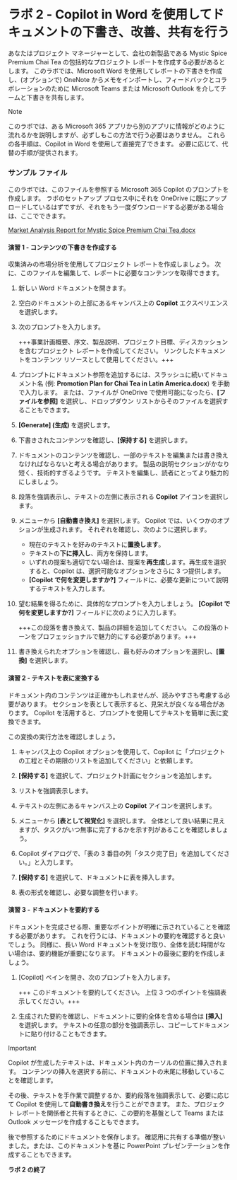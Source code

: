 # ラボ 2 - Copilot in Word を使用してドキュメントの下書き、改善、共有を行う

あなたはプロジェクト マネージャーとして、会社の新製品である Mystic Spice Premium Chai Tea の包括的なプロジェクト レポートを作成する必要があるとします。 このラボでは、Microsoft Word を使用してレポートの下書きを作成し、(オプションで) OneNote からメモをインポートし、フィードバックとコラボレーションのために Microsoft Teams または Microsoft Outlook を介してチームと下書きを共有します。

> [!NOTE]
> このラボでは、ある Microsoft 365 アプリから別のアプリに情報がどのように流れるかを説明しますが、必ずしもこの方法で行う必要はありません。 これらの各手順は、Copilot in Word を使用して直接完了できます。 必要に応じて、代替の手順が提供されます。

### サンプル ファイル

このラボでは、このファイルを参照する Microsoft 365 Copilot のプロンプトを作成します。 ラボのセットアップ プロセス中にそれを OneDrive に既にアップロードしているはずですが、それをもう一度ダウンロードする必要がある場合は、ここでできます。

[Market Analysis Report for Mystic Spice Premium Chai Tea.docx](https://go.microsoft.com/fwlink/?linkid=2268826)



#### 演習 1 - コンテンツの下書きを作成する

収集済みの市場分析を使用してプロジェクト レポートを作成しましょう。 次に、このファイルを編集して、レポートに必要なコンテンツを取得できます。

1. 新しい Word ドキュメントを開きます。

1. 空白のドキュメントの上部にあるキャンバス上の **Copilot** エクスペリエンスを選択します。

1. 次のプロンプトを入力します。

    +++事業計画概要、序文、製品説明、プロジェクト目標、ディスカッションを含むプロジェクト レポートを作成してください。 リンクしたドキュメントをコンテンツ リソースとして使用してください。+++

1. プロンプトにドキュメント参照を追加するには、スラッシュに続いてドキュメント名 (例: **Promotion Plan for Chai Tea in Latin America.docx**) を手動で入力します。 または、ファイルが OneDrive で使用可能になったら、**[ファイルを参照]** を選択し、ドロップダウン リストからそのファイルを選択することもできます。
   
1. **[Generate] \(生成)** を選択します。

1. 下書きされたコンテンツを確認し、**[保持する]** を選択します。

1. ドキュメントのコンテンツを確認し、一部のテキストを編集または書き換えなければならないと考える場合があります。 製品の説明セクションがかなり短く、技術的すぎるようです。 テキストを編集し、読者にとってより魅力的にしましょう。

1. 段落を強調表示し、テキストの左側に表示される **Copilot** アイコンを選択します。

1. メニューから **[自動書き換え]** を選択します。 Copilot では、いくつかのオプションが生成されます。 それぞれを確認し、次のように選択します。

    - 現在のテキストを好みのテキストに**置換します**。
    - テキストの**下に挿入し**、両方を保持します。
    - いずれの提案も適切でない場合は、提案を**再生成**します。再生成を選択すると、Copilot は、選択可能なオプションをさらに 3 つ提供します。
    - **[Copilot で何を変更しますか?]** フィールドに、必要な更新について説明するテキストを入力します。

1. 望む結果を得るために、具体的なプロンプトを入力しましょう。 **[Copilot で何を変更しますか?]** フィールドに次のように入力します。

    +++この段落を書き換えて、製品の詳細を追加してください。 この段落のトーンをプロフェッショナルで魅力的にする必要があります。+++

1. 書き換えられたオプションを確認し、最も好みのオプションを選択し、**[置換]** を選択します。

#### 演習 2 - テキストを表に変換する

ドキュメント内のコンテンツは正確かもしれませんが、読みやすさも考慮する必要があります。 セクションを表として表示すると、見栄えが良くなる場合があります。 Copilot を活用すると、プロンプトを使用してテキストを簡単に表に変換できます。

この変換の実行方法を確認しましょう。

1. キャンバス上の Copilot オプションを使用して、Copilot に「プロジェクトの工程とその期限のリストを追加してください」と依頼します。

1. **[保持する]** を選択して、プロジェクト計画にセクションを追加します。

1. リストを強調表示します。

1. テキストの左側にあるキャンバス上の **Copilot** アイコンを選択します。

1. メニューから **[表として視覚化]** を選択します。 全体として良い結果に見えますが、タスクがいつ無事に完了するかを示す列があることを確認しましょう。

1. Copilot ダイアログで、「表の 3 番目の列「タスク完了日」を追加してください。」と入力します。

1. **[保持する]** を選択して、ドキュメントに表を挿入します。

1. 表の形式を確認し、必要な調整を行います。

#### 演習 3 - ドキュメントを要約する

ドキュメントを完成させる際、重要なポイントが明確に示されていることを確認する必要があります。 これを行うには、ドキュメントの要約を確認すると良いでしょう。 同様に、長い Word ドキュメントを受け取り、全体を読む時間がない場合は、要約機能が重要になります。 ドキュメントの最後に要約を作成しましょう。

1. [Copilot] ペインを開き、次のプロンプトを入力します。

    +++ このドキュメントを要約してください。 上位 3 つのポイントを強調表示してください。+++

1. 生成された要約を確認し、ドキュメントに要約全体を含める場合は **[挿入]** を選択します。 テキストの任意の部分を強調表示し、コピーしてドキュメントに貼り付けることもできます。

> [!IMPORTANT]
> Copilot が生成したテキストは、ドキュメント内のカーソルの位置に挿入されます。 コンテンツの挿入を選択する前に、ドキュメントの末尾に移動していることを確認します。

その後、テキストを手作業で調整するか、要約段落を強調表示して、必要に応じて Copilot を使用して**自動書き換え**を行うことができます。 また、プロジェクト レポートを関係者と共有するときに、この要約を基盤として Teams または Outlook メッセージを作成することもできます。

後で参照するためにドキュメントを保存します。 確認用に共有する準備が整いました。または、このドキュメントを基に PowerPoint プレゼンテーションを作成することもできます。

**ラボ 2 の終了**

